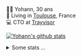 <p>
  👨🏻 <bold>Yohann</bold>, 30 ans<br/>
  💼 Living in <a href="https://www.google.com/maps?q=toulouse">Toulouse</a>, France<br/>
  💻 CTO at <a href="https://trayvisor.com/">Trayvisor</a><br/>
</p>

<a href="https://github.com/anuraghazra/github-readme-stats"><img align="center" src="https://github-readme-stats-dviw-8taegaswk-yohann84ls-projects.vercel.app//api?username=yohann84L&show_icons=true&include_all_commits=true" alt="Yohann's github stats" /> </a>


<details>
  <summary>Some stats ...</summary><br/>
  

<!--START_SECTION:waka-->
![Code Time](http://img.shields.io/badge/Code%20Time-1%2C339%20hrs%2048%20mins-blue)

![Profile Views](http://img.shields.io/badge/Profile%20Views-0-blue)

**🐱 My GitHub Data** 

> 📦 441.0 kB Used in GitHub's Storage 
 > 
> 🚫 Not Opted to Hire
 > 
> 📜 26 Public Repositories 
 > 
> 🔑 21 Private Repositories 
 > 
**I'm an Early 🐤** 

```text
🌞 Morning                30752 commits       ███████░░░░░░░░░░░░░░░░░░   29.61 % 
🌆 Daytime                60132 commits       ██████████████░░░░░░░░░░░   57.90 % 
🌃 Evening                12805 commits       ███░░░░░░░░░░░░░░░░░░░░░░   12.33 % 
🌙 Night                  166 commits         ░░░░░░░░░░░░░░░░░░░░░░░░░   00.16 % 
```
📅 **I'm Most Productive on Wednesday** 

```text
Monday                   19939 commits       █████░░░░░░░░░░░░░░░░░░░░   19.20 % 
Tuesday                  19497 commits       █████░░░░░░░░░░░░░░░░░░░░   18.77 % 
Wednesday                21181 commits       █████░░░░░░░░░░░░░░░░░░░░   20.39 % 
Thursday                 20994 commits       █████░░░░░░░░░░░░░░░░░░░░   20.21 % 
Friday                   20311 commits       █████░░░░░░░░░░░░░░░░░░░░   19.56 % 
Saturday                 742 commits         ░░░░░░░░░░░░░░░░░░░░░░░░░   00.71 % 
Sunday                   1191 commits        ░░░░░░░░░░░░░░░░░░░░░░░░░   01.15 % 
```


📊 **This Week I Spent My Time On** 

```text
🕑︎ Time Zone: Europe/Paris

💬 Programming Languages: 
Image (svg)              2 hrs 35 mins       █████████████████████████   100.00 % 

🔥 Editors: 
Figma                    2 hrs 35 mins       █████████████████████████   100.00 % 

💻 Operating System: 
Mac                      2 hrs 35 mins       █████████████████████████   100.00 % 
```

**I Mostly Code in Python** 

```text
Python                   26 repos            ██████████████░░░░░░░░░░░   54.17 % 
Jupyter Notebook         4 repos             ██░░░░░░░░░░░░░░░░░░░░░░░   08.33 % 
JavaScript               3 repos             ██░░░░░░░░░░░░░░░░░░░░░░░   06.25 % 
HTML                     2 repos             █░░░░░░░░░░░░░░░░░░░░░░░░   04.17 % 
Shell                    1 repo              █░░░░░░░░░░░░░░░░░░░░░░░░   02.08 % 
```




 Last Updated on 16/08/2025 00:42:50 UTC
<!--END_SECTION:waka-->
